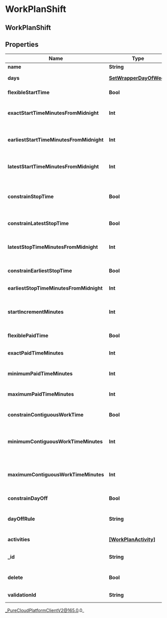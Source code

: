 # WorkPlanShift

## WorkPlanShift

## Properties

|Name | Type | Description | Notes|
|------------ | ------------- | ------------- | -------------|
| **name** | **String** | Name of the shift | |
| **days** | [**SetWrapperDayOfWeek**](SetWrapperDayOfWeek) | Days of the week applicable for this shift | [optional] |
| **flexibleStartTime** | **Bool** | Whether the start time of the shift is flexible | [optional] |
| **exactStartTimeMinutesFromMidnight** | **Int** | Exact start time of the shift defined as offset minutes from midnight. Used if flexibleStartTime &#x3D;&#x3D; false | [optional] |
| **earliestStartTimeMinutesFromMidnight** | **Int** | Earliest start time of the shift defined as offset minutes from midnight. Used if flexibleStartTime &#x3D;&#x3D; true | [optional] |
| **latestStartTimeMinutesFromMidnight** | **Int** | Latest start time of the shift defined as offset minutes from midnight. Used if flexibleStartTime &#x3D;&#x3D; true | [optional] |
| **constrainStopTime** | **Bool** | Whether the latest stop time constraint for the shift is enabled.  Deprecated, use constrainLatestStopTime instead | [optional] |
| **constrainLatestStopTime** | **Bool** | Whether the latest stop time constraint for the shift is enabled | [optional] |
| **latestStopTimeMinutesFromMidnight** | **Int** | Latest stop time of the shift defined as offset minutes from midnight. Used if constrainStopTime &#x3D;&#x3D; true | [optional] |
| **constrainEarliestStopTime** | **Bool** | Whether the earliest stop time constraint for the shift is enabled | [optional] |
| **earliestStopTimeMinutesFromMidnight** | **Int** | This is the earliest time a shift can end | [optional] |
| **startIncrementMinutes** | **Int** | Increment in offset minutes that would contribute to different possible start times for the shift. Used if flexibleStartTime &#x3D;&#x3D; true | [optional] |
| **flexiblePaidTime** | **Bool** | Whether the paid time setting for the shift is flexible | [optional] |
| **exactPaidTimeMinutes** | **Int** | Exact paid time in minutes configured for the shift. Used if flexiblePaidTime &#x3D;&#x3D; false | [optional] |
| **minimumPaidTimeMinutes** | **Int** | Minimum paid time in minutes configured for the shift. Used if flexiblePaidTime &#x3D;&#x3D; true | [optional] |
| **maximumPaidTimeMinutes** | **Int** | Maximum paid time in minutes configured for the shift. Used if flexiblePaidTime &#x3D;&#x3D; true | [optional] |
| **constrainContiguousWorkTime** | **Bool** | Whether the contiguous time constraint for the shift is enabled | [optional] |
| **minimumContiguousWorkTimeMinutes** | **Int** | Minimum contiguous time in minutes configured for the shift. Used if constrainContiguousWorkTime &#x3D;&#x3D; true | [optional] |
| **maximumContiguousWorkTimeMinutes** | **Int** | Maximum contiguous time in minutes configured for the shift. Used if constrainContiguousWorkTime &#x3D;&#x3D; true | [optional] |
| **constrainDayOff** | **Bool** | Whether day off rule is enabled | [optional] |
| **dayOffRule** | **String** | The day off rule for agents to have next day off or previous day off. used if constrainDayOff &#x3D; true | [optional] |
| **activities** | [**[WorkPlanActivity]**]([WorkPlanActivity]) | Activities configured for this shift | [optional] |
| **_id** | **String** | ID of the shift. This is required only for the case of updating an existing shift | [optional] |
| **delete** | **Bool** | If marked true for updating an existing shift, the shift will be permanently deleted | [optional] |
| **validationId** | **String** | ID of shift in the context of work plan validation | [optional] |



_PureCloudPlatformClientV2@165.0.0_
